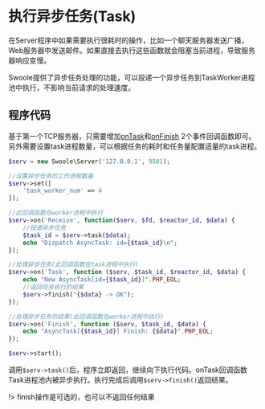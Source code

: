# 执行异步任务(Task)

在Server程序中如果需要执行很耗时的操作，比如一个聊天服务器发送广播，Web服务器中发送邮件。如果直接去执行这些函数就会阻塞当前进程，导致服务器响应变慢。

Swoole提供了异步任务处理的功能，可以投递一个异步任务到TaskWorker进程池中执行，不影响当前请求的处理速度。

## 程序代码

基于第一个TCP服务器，只需要增加[onTask](/server/events?id=ontask)和[onFinish](/server/events?id=onfinish) 2个事件回调函数即可。另外需要设置task进程数量，可以根据任务的耗时和任务量配置适量的task进程。

```php
$serv = new Swoole\Server('127.0.0.1', 9501);

//设置异步任务的工作进程数量
$serv->set([
    'task_worker_num' => 4
]);

//此回调函数在worker进程中执行
$serv->on('Receive', function($serv, $fd, $reactor_id, $data) {
    //投递异步任务
    $task_id = $serv->task($data);
    echo "Dispatch AsyncTask: id={$task_id}\n";
});

//处理异步任务(此回调函数在task进程中执行)
$serv->on('Task', function ($serv, $task_id, $reactor_id, $data) {
    echo "New AsyncTask[id={$task_id}]".PHP_EOL;
    //返回任务执行的结果
    $serv->finish("{$data} -> OK");
});

//处理异步任务的结果(此回调函数在worker进程中执行)
$serv->on('Finish', function ($serv, $task_id, $data) {
    echo "AsyncTask[{$task_id}] Finish: {$data}".PHP_EOL;
});

$serv->start();
```

调用`$serv->task()`后，程序立即返回，继续向下执行代码。onTask回调函数Task进程池内被异步执行。执行完成后调用`$serv->finish()`返回结果。

!> finish操作是可选的，也可以不返回任何结果
